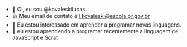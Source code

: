 - 👋 Oi, eu sou @kovaleskilucas
- 👍 Meu email de contato é l.kovaleski@escola.pr.gov.br
- 👀 Eu estou interessado em aprender a programar novas linguagens.
- 🌱 eu estou aprendendo a programar recentemente a linguagem de JavaScript e Scrat
